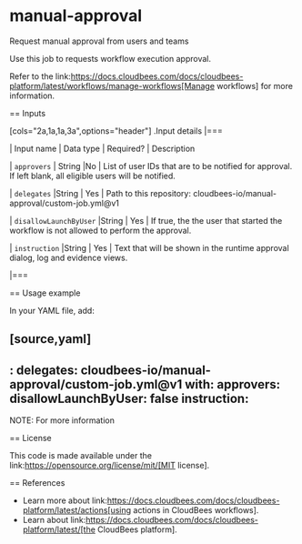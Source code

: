 # manual-approval
Request manual approval from users and teams

Use this job to requests workflow execution approval. 

Refer to the link:https://docs.cloudbees.com/docs/cloudbees-platform/latest/workflows/manage-workflows[Manage workflows] for more information.


== Inputs

[cols="2a,1a,1a,3a",options="header"]
.Input details
|===

| Input name
| Data type
| Required?
| Description

| `approvers`
| String
|No
| List of user IDs that are to be notified for approval. If left blank, all eligible users will be notified.

| `delegates`
|String
| Yes
| Path to this repository: cloudbees-io/manual-approval/custom-job.yml@v1


| `disallowLaunchByUser`
|String
| Yes
| If true, the the user that started the workflow is not allowed to perform the approval.

| `instruction`
|String
| Yes
| Text that will be shown in the runtime approval dialog, log and evidence views.

|===

== Usage example

In your YAML file, add:

[source,yaml]
----
 <approval-name>:
    delegates: cloudbees-io/manual-approval/custom-job.yml@v1
    with:
      approvers: <approver-names>
      disallowLaunchByUser: false
      instruction: <Approval instructions>  
----

NOTE: For more information 

== License

This code is made available under the 
link:https://opensource.org/license/mit/[MIT license].

== References

* Learn more about link:https://docs.cloudbees.com/docs/cloudbees-platform/latest/actions[using actions in CloudBees workflows].
* Learn about link:https://docs.cloudbees.com/docs/cloudbees-platform/latest/[the CloudBees platform].
